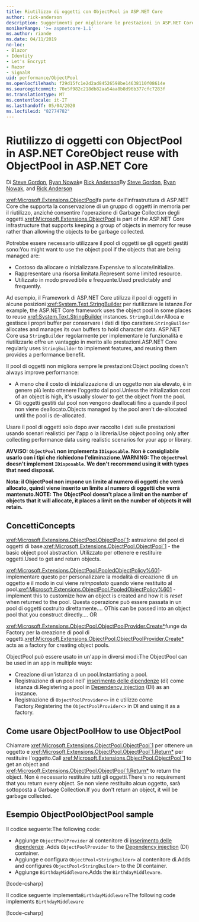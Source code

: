```yaml
---
title: Riutilizzo di oggetti con ObjectPool in ASP.NET Core
author: rick-anderson
description: Suggerimenti per migliorare le prestazioni in ASP.NET Core app usando ObjectPool.
monikerRange: '>= aspnetcore-1.1'
ms.author: riande
ms.date: 04/11/2019
no-loc:
- Blazor
- Identity
- Let's Encrypt
- Razor
- SignalR
uid: performance/ObjectPool
ms.openlocfilehash: f29d15fc1e2d2ad84526598be14638110f08614e
ms.sourcegitcommit: 70e5f982c218db82aa54aa8b8d96b377cfc7283f
ms.translationtype: MT
ms.contentlocale: it-IT
ms.lasthandoff: 05/04/2020
ms.locfileid: "82774782"
---
```

# <a name="object-reuse-with-objectpool-in-aspnet-core"></a><span data-ttu-id="7aa93-103">Riutilizzo di oggetti con ObjectPool in ASP.NET Core</span><span class="sxs-lookup"><span data-stu-id="7aa93-103">Object reuse with ObjectPool in ASP.NET Core</span></span>

<span data-ttu-id="7aa93-104">Di [Steve Gordon](https://twitter.com/stevejgordon), [Ryan Nowak](https://github.com/rynowak)e [Rick Anderson](https://twitter.com/RickAndMSFT)</span><span class="sxs-lookup"><span data-stu-id="7aa93-104">By [Steve Gordon](https://twitter.com/stevejgordon), [Ryan Nowak](https://github.com/rynowak), and [Rick Anderson](https://twitter.com/RickAndMSFT)</span></span>

<span data-ttu-id="7aa93-105"><xref:Microsoft.Extensions.ObjectPool>fa parte dell'infrastruttura di ASP.NET Core che supporta la conservazione di un gruppo di oggetti in memoria per il riutilizzo, anziché consentire l'operazione di Garbage Collection degli oggetti.</span><span class="sxs-lookup"><span data-stu-id="7aa93-105"><xref:Microsoft.Extensions.ObjectPool> is part of the ASP.NET Core infrastructure that supports keeping a group of objects in memory for reuse rather than allowing the objects to be garbage collected.</span></span>

<span data-ttu-id="7aa93-106">Potrebbe essere necessario utilizzare il pool di oggetti se gli oggetti gestiti sono:</span><span class="sxs-lookup"><span data-stu-id="7aa93-106">You might want to use the object pool if the objects that are being managed are:</span></span>

- <span data-ttu-id="7aa93-107">Costoso da allocare o inizializzare.</span><span class="sxs-lookup"><span data-stu-id="7aa93-107">Expensive to allocate/initialize.</span></span>
- <span data-ttu-id="7aa93-108">Rappresentare una risorsa limitata.</span><span class="sxs-lookup"><span data-stu-id="7aa93-108">Represent some limited resource.</span></span>
- <span data-ttu-id="7aa93-109">Utilizzato in modo prevedibile e frequente.</span><span class="sxs-lookup"><span data-stu-id="7aa93-109">Used predictably and frequently.</span></span>

<span data-ttu-id="7aa93-110">Ad esempio, il Framework di ASP.NET Core utilizza il pool di oggetti in alcune posizioni <xref:System.Text.StringBuilder> per riutilizzare le istanze.</span><span class="sxs-lookup"><span data-stu-id="7aa93-110">For example, the ASP.NET Core framework uses the object pool in some places to reuse <xref:System.Text.StringBuilder> instances.</span></span> <span data-ttu-id="7aa93-111">`StringBuilder`Alloca e gestisce i propri buffer per conservare i dati di tipo carattere.</span><span class="sxs-lookup"><span data-stu-id="7aa93-111">`StringBuilder` allocates and manages its own buffers to hold character data.</span></span> <span data-ttu-id="7aa93-112">ASP.NET Core usa `StringBuilder` regolarmente per implementare le funzionalità e riutilizzarle offre un vantaggio in merito alle prestazioni.</span><span class="sxs-lookup"><span data-stu-id="7aa93-112">ASP.NET Core regularly uses `StringBuilder` to implement features, and reusing them provides a performance benefit.</span></span>

<span data-ttu-id="7aa93-113">Il pool di oggetti non migliora sempre le prestazioni:</span><span class="sxs-lookup"><span data-stu-id="7aa93-113">Object pooling doesn't always improve performance:</span></span>

- <span data-ttu-id="7aa93-114">A meno che il costo di inizializzazione di un oggetto non sia elevato, è in genere più lento ottenere l'oggetto dal pool.</span><span class="sxs-lookup"><span data-stu-id="7aa93-114">Unless the initialization cost of an object is high, it's usually slower to get the object from the pool.</span></span>
- <span data-ttu-id="7aa93-115">Gli oggetti gestiti dal pool non vengono deallocati fino a quando il pool non viene deallocato.</span><span class="sxs-lookup"><span data-stu-id="7aa93-115">Objects managed by the pool aren't de-allocated until the pool is de-allocated.</span></span>

<span data-ttu-id="7aa93-116">Usare il pool di oggetti solo dopo aver raccolto i dati sulle prestazioni usando scenari realistici per l'app o la libreria.</span><span class="sxs-lookup"><span data-stu-id="7aa93-116">Use object pooling only after collecting performance data using realistic scenarios for your app or library.</span></span>

<span data-ttu-id="7aa93-117">**AVVISO: `ObjectPool` non implementa `IDisposable`. Non è consigliabile usarlo con i tipi che richiedono l'eliminazione.**</span><span class="sxs-lookup"><span data-stu-id="7aa93-117">**WARNING: The `ObjectPool` doesn't implement `IDisposable`. We don't recommend using it with types that need disposal.**</span></span>

<span data-ttu-id="7aa93-118">**Nota: il ObjectPool non impone un limite al numero di oggetti che verrà allocato, quindi viene inserito un limite al numero di oggetti che verrà mantenuto.**</span><span class="sxs-lookup"><span data-stu-id="7aa93-118">**NOTE: The ObjectPool doesn't place a limit on the number of objects that it will allocate, it places a limit on the number of objects it will retain.**</span></span>

## <a name="concepts"></a><span data-ttu-id="7aa93-119">Concetti</span><span class="sxs-lookup"><span data-stu-id="7aa93-119">Concepts</span></span>

<span data-ttu-id="7aa93-120"><xref:Microsoft.Extensions.ObjectPool.ObjectPool`1>: astrazione del pool di oggetti di base.</span><span class="sxs-lookup"><span data-stu-id="7aa93-120"><xref:Microsoft.Extensions.ObjectPool.ObjectPool`1> - the basic object pool abstraction.</span></span> <span data-ttu-id="7aa93-121">Utilizzato per ottenere e restituire oggetti.</span><span class="sxs-lookup"><span data-stu-id="7aa93-121">Used to get and return objects.</span></span>

<span data-ttu-id="7aa93-122"><xref:Microsoft.Extensions.ObjectPool.PooledObjectPolicy%601>-implementare questo per personalizzare la modalità di creazione di un oggetto e il modo in cui viene *reimpostato* quando viene restituito al pool.</span><span class="sxs-lookup"><span data-stu-id="7aa93-122"><xref:Microsoft.Extensions.ObjectPool.PooledObjectPolicy%601> - implement this to customize how an object is created and how it is *reset* when returned to the pool.</span></span> <span data-ttu-id="7aa93-123">Questa operazione può essere passata in un pool di oggetti costruito direttamente.... O</span><span class="sxs-lookup"><span data-stu-id="7aa93-123">This can be passed into an object pool that you construct directly.... OR</span></span>

<span data-ttu-id="7aa93-124"><xref:Microsoft.Extensions.ObjectPool.ObjectPoolProvider.Create*>funge da Factory per la creazione di pool di oggetti.</span><span class="sxs-lookup"><span data-stu-id="7aa93-124"><xref:Microsoft.Extensions.ObjectPool.ObjectPoolProvider.Create*> acts as a factory for creating object pools.</span></span>
<!-- REview, there is no ObjectPoolProvider<T> -->

<span data-ttu-id="7aa93-125">ObjectPool può essere usato in un'app in diversi modi:</span><span class="sxs-lookup"><span data-stu-id="7aa93-125">The ObjectPool can be used in an app in multiple ways:</span></span>

* <span data-ttu-id="7aa93-126">Creazione di un'istanza di un pool.</span><span class="sxs-lookup"><span data-stu-id="7aa93-126">Instantiating a pool.</span></span>
* <span data-ttu-id="7aa93-127">Registrazione di un pool nell' [inserimento delle dipendenze](xref:fundamentals/dependency-injection) (di) come istanza di.</span><span class="sxs-lookup"><span data-stu-id="7aa93-127">Registering a pool in [Dependency injection](xref:fundamentals/dependency-injection) (DI) as an instance.</span></span>
* <span data-ttu-id="7aa93-128">Registrazione di `ObjectPoolProvider<>` in e utilizzo come Factory.</span><span class="sxs-lookup"><span data-stu-id="7aa93-128">Registering the `ObjectPoolProvider<>` in DI and using it as a factory.</span></span>

## <a name="how-to-use-objectpool"></a><span data-ttu-id="7aa93-129">Come usare ObjectPool</span><span class="sxs-lookup"><span data-stu-id="7aa93-129">How to use ObjectPool</span></span>

<span data-ttu-id="7aa93-130">Chiamare <xref:Microsoft.Extensions.ObjectPool.ObjectPool`1> per ottenere un oggetto e <xref:Microsoft.Extensions.ObjectPool.ObjectPool`1.Return*> per restituire l'oggetto.</span><span class="sxs-lookup"><span data-stu-id="7aa93-130">Call <xref:Microsoft.Extensions.ObjectPool.ObjectPool`1> to get an object and <xref:Microsoft.Extensions.ObjectPool.ObjectPool`1.Return*> to return the object.</span></span>  <span data-ttu-id="7aa93-131">Non è necessario restituire tutti gli oggetti.</span><span class="sxs-lookup"><span data-stu-id="7aa93-131">There's no requirement that you return every object.</span></span> <span data-ttu-id="7aa93-132">Se non viene restituito alcun oggetto, sarà sottoposta a Garbage Collection.</span><span class="sxs-lookup"><span data-stu-id="7aa93-132">If you don't return an object, it will be garbage collected.</span></span>

## <a name="objectpool-sample"></a><span data-ttu-id="7aa93-133">Esempio ObjectPool</span><span class="sxs-lookup"><span data-stu-id="7aa93-133">ObjectPool sample</span></span>

<span data-ttu-id="7aa93-134">Il codice seguente:</span><span class="sxs-lookup"><span data-stu-id="7aa93-134">The following code:</span></span>

* <span data-ttu-id="7aa93-135">Aggiunge `ObjectPoolProvider` al contenitore di [inserimento delle dipendenze](xref:fundamentals/dependency-injection) .</span><span class="sxs-lookup"><span data-stu-id="7aa93-135">Adds `ObjectPoolProvider` to the [Dependency injection](xref:fundamentals/dependency-injection) (DI) container.</span></span>
* <span data-ttu-id="7aa93-136">Aggiunge e configura `ObjectPool<StringBuilder>` al contenitore di.</span><span class="sxs-lookup"><span data-stu-id="7aa93-136">Adds and configures `ObjectPool<StringBuilder>` to the DI container.</span></span>
* <span data-ttu-id="7aa93-137">Aggiunge `BirthdayMiddleware`.</span><span class="sxs-lookup"><span data-stu-id="7aa93-137">Adds the `BirthdayMiddleware`.</span></span>

[!code-csharp[](ObjectPool/ObjectPoolSample/Startup.cs?name=snippet)]

<span data-ttu-id="7aa93-138">Il codice seguente implementa`BirthdayMiddleware`</span><span class="sxs-lookup"><span data-stu-id="7aa93-138">The following code implements `BirthdayMiddleware`</span></span>

[!code-csharp[](ObjectPool/ObjectPoolSample/BirthdayMiddleware.cs?name=snippet)]
